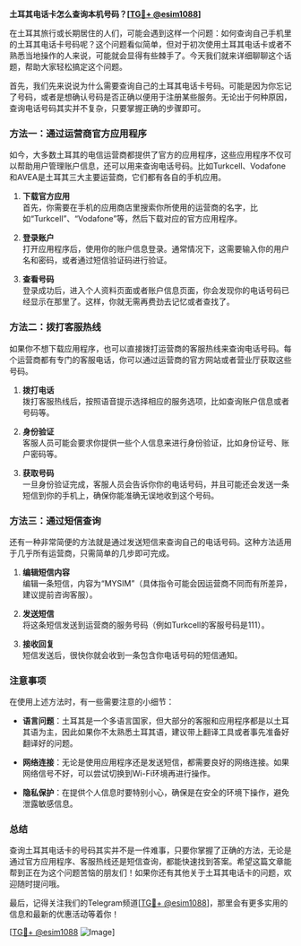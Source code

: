 **土耳其电话卡怎么查询本机号码？[[TG💪+ @esim1088](https://t.me/s/esim1088)]**

在土耳其旅行或长期居住的人们，可能会遇到这样一个问题：如何查询自己手机里的土耳其电话卡号码呢？这个问题看似简单，但对于初次使用土耳其电话卡或者不熟悉当地操作的人来说，可能就会显得有些棘手了。今天我们就来详细聊聊这个话题，帮助大家轻松搞定这个问题。

首先，我们先来说说为什么需要查询自己的土耳其电话卡号码。可能是因为你忘记了号码，或者是想确认号码是否正确以便用于注册某些服务。无论出于何种原因，查询电话号码其实并不复杂，只要掌握正确的步骤即可。

### 方法一：通过运营商官方应用程序

如今，大多数土耳其的电信运营商都提供了官方的应用程序，这些应用程序不仅可以帮助用户管理账户信息，还可以用来查询电话号码。比如Turkcell、Vodafone和AVEA是土耳其三大主要运营商，它们都有各自的手机应用。

1. **下载官方应用**  
   首先，你需要在手机的应用商店里搜索你所使用的运营商的名字，比如“Turkcell”、“Vodafone”等，然后下载对应的官方应用程序。
   
2. **登录账户**  
   打开应用程序后，使用你的账户信息登录。通常情况下，这需要输入你的用户名和密码，或者通过短信验证码进行验证。

3. **查看号码**  
   登录成功后，进入个人资料页面或者账户信息页面，你会发现你的电话号码已经显示在那里了。这样，你就无需再费劲去记忆或者查找了。

### 方法二：拨打客服热线

如果你不想下载应用程序，也可以直接拨打运营商的客服热线来查询电话号码。每个运营商都有专门的客服电话，你可以通过运营商的官方网站或者营业厅获取这些号码。

1. **拨打电话**  
   拨打客服热线后，按照语音提示选择相应的服务选项，比如查询账户信息或者号码等。

2. **身份验证**  
   客服人员可能会要求你提供一些个人信息来进行身份验证，比如身份证号、账户密码等。

3. **获取号码**  
   一旦身份验证完成，客服人员会告诉你你的电话号码，并且可能还会发送一条短信到你的手机上，确保你能准确无误地收到这个号码。

### 方法三：通过短信查询

还有一种非常简便的方法就是通过发送短信来查询自己的电话号码。这种方法适用于几乎所有运营商，只需简单的几步即可完成。

1. **编辑短信内容**  
   编辑一条短信，内容为“MYSIM”（具体指令可能会因运营商不同而有所差异，建议提前咨询客服）。

2. **发送短信**  
   将这条短信发送到运营商的服务号码（例如Turkcell的客服号码是111）。

3. **接收回复**  
   短信发送后，很快你就会收到一条包含你电话号码的短信通知。

### 注意事项

在使用上述方法时，有一些需要注意的小细节：

- **语言问题**：土耳其是一个多语言国家，但大部分的客服和应用程序都是以土耳其语为主，因此如果你不太熟悉土耳其语，建议带上翻译工具或者事先准备好翻译好的问题。
  
- **网络连接**：无论是使用应用程序还是发送短信，都需要良好的网络连接。如果网络信号不好，可以尝试切换到Wi-Fi环境再进行操作。

- **隐私保护**：在提供个人信息时要特别小心，确保是在安全的环境下操作，避免泄露敏感信息。

### 总结

查询土耳其电话卡的号码其实并不是一件难事，只要你掌握了正确的方法，无论是通过官方应用程序、客服热线还是短信查询，都能快速找到答案。希望这篇文章能帮到正在为这个问题苦恼的朋友们！如果你还有其他关于土耳其电话卡的问题，欢迎随时提问哦。

最后，记得关注我们的Telegram频道[[TG💪+ @esim1088](https://t.me/s/esim1088)]，那里会有更多实用的信息和最新的优惠活动等着你！  

[[TG💪+ @esim1088](https://t.me/s/esim1088) ![Image](https://i.postimg.cc/4NQfJmqS/Snipaste-2025-05-13-00-14-12.png)]